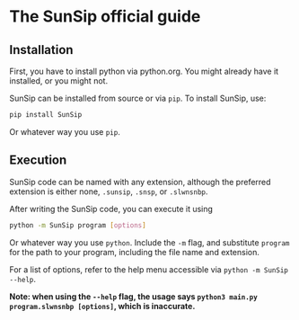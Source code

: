 # The SunSip official guide

## Installation

First, you have to install python via python.org. You might already have it installed, or you might not.

SunSip can be installed from source or via `pip`. To install SunSip, use:

```bash
pip install SunSip
```

Or whatever way you use `pip`.

## Execution

SunSip code can be named with any extension, although the preferred extension is either none, `.sunsip`, `.snsp`, or `.slwnsnbp`.

After writing the SunSip code, you can execute it using

```bash
python -m SunSip program [options]
```

Or whatever way you use `python`. Include the `-m` flag, and substitute `program` for the path to your program, including the file name and extension.

For a list of options, refer to the help menu accessible via `python -m SunSip --help`.



**Note: when using the `--help` flag, the usage says `python3 main.py program.slwnsnbp [options]`, which is inaccurate.**
